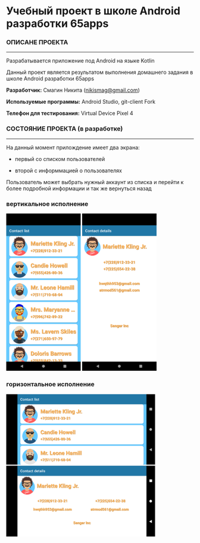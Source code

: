 # Учебный проект в школе Android разработки 65apps

### ОПИСАНЕ ПРОЕКТА
________________
Разрабатывается приложение под Android на языке Kotlin

Данный проект является результатом выполнения домашнего задания в школе Android разработки 65apps

**Разработчик:** Смагин Никита (nikismag@gmail.com)

**Используемые программы:** Android Studio, git-client Fork

**Телефон для тестирования:** Virtual Device Pixel 4


### СОСТОЯНИЕ ПРОЕКТА (в разработке)
________________
На данный момент прилождение имеет два экрана:

* первый со списком пользователей

* второй с информмацией о пользователях

Пользователь может выбрать нужный аккаунт из списка и перейти к более подробной информации и так же вернуться назад

### вертикальное исполнение

<img src="img/User1.png" width="200">
<img src="img/User2.png" width="200">

### горизонтальное исполнение

<img src="img/User3.png" width="400">
<img src="img/User4.png" width="400">
